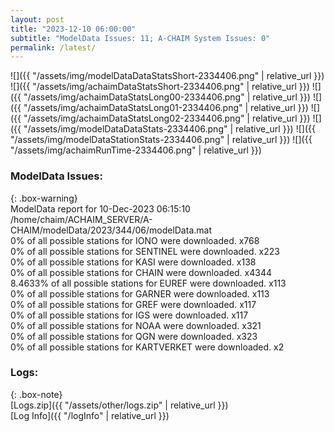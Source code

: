 ```yaml
---
layout: post
title: "2023-12-10 06:00:00"
subtitle: "ModelData Issues: 11; A-CHAIM System Issues: 0"
permalink: /latest/
---
```


![]({{ "/assets/img/modelDataDataStatsShort-2334406.png" | relative_url }})
![]({{ "/assets/img/achaimDataStatsShort-2334406.png" | relative_url }})
![]({{ "/assets/img/achaimDataStatsLong00-2334406.png" | relative_url }})
![]({{ "/assets/img/achaimDataStatsLong01-2334406.png" | relative_url }})
![]({{ "/assets/img/achaimDataStatsLong02-2334406.png" | relative_url }})
![]({{ "/assets/img/modelDataDataStats-2334406.png" | relative_url }})
![]({{ "/assets/img/modelDataStationStats-2334406.png" | relative_url }})
![]({{ "/assets/img/achaimRunTime-2334406.png" | relative_url }})


### ModelData Issues:  
  
{: .box-warning}  
 ModelData report for 10-Dec-2023 06:15:10   
 /home/chaim/ACHAIM_SERVER/A-CHAIM/modelData/2023/344/06/modelData.mat   
 0% of all possible stations for IONO were downloaded. x768   
 0% of all possible stations for SENTINEL were downloaded. x223   
 0% of all possible stations for KASI were downloaded. x138   
 0% of all possible stations for CHAIN were downloaded. x4344   
 8.4633% of all possible stations for EUREF were downloaded. x113   
 0% of all possible stations for GARNER were downloaded. x113   
 0% of all possible stations for GREF were downloaded. x117   
 0% of all possible stations for IGS were downloaded. x117   
 0% of all possible stations for NOAA were downloaded. x321   
 0% of all possible stations for QGN were downloaded. x323   
 0% of all possible stations for KARTVERKET were downloaded. x2   
  


### Logs:  
  
{: .box-note}  
[Logs.zip]({{ "/assets/other/logs.zip" | relative_url }})  
[Log Info]({{ "/logInfo" | relative_url }})  
